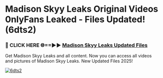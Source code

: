 # Madison Skyy Leaks Original Videos 0nlyFans Leaked - Files Updated! (6dts2)

<h3>🔴 CLICK HERE 🌐==►► <a href="https://tinyurl.com/2jnfzry5" rel="nofollow">Madison Skyy Leaks Updated Files</a></h3>

Get Madison Skyy Leaks and all content. Now you can access all videos and pictures of Madison Skyy Leaks. New Updated Files 2025!

[![6dts2](https://i.imgur.com/GyGTBgg.gif)](https://tinyurl.com/2jnfzry5)
